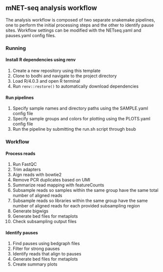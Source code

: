 ## mNET-seq analysis workflow

The analysis workflow is composed of two separate snakemake pipelines, one
to perform the initial processing steps and the other to identify pause
sites. Workflow settings can be modified with the NETseq.yaml and
pauses.yaml config files.

### Running

#### Install R dependencies using renv

1. Create a new repository using this template
2. Clone to bodhi and navigate to the project directory
3. Load R/4.0.3 and open R terminal
4. Run `renv::restore()` to automatically download dependencies

#### Run pipelines

1. Specify sample names and directory paths using the SAMPLE.yaml config file
2. Specify sample groups and colors for plotting using the PLOTS.yaml
  config file
3. Run the pipeline by submitting the run.sh script through bsub

### Workflow

#### Process reads

1. Run FastQC
1. Trim adapters
2. Aign reads with bowtie2
3. Remove PCR duplicates based on UMI
4. Summarize read mapping with featureCounts
4. Subsample reads so samples within the same group have the same total
   number of aligned reads
5. Subsample reads so libraries within the same group have the same number
   of aligned reads for each provided subsampling region
6. Generate bigwigs
6. Generate bed files for metaplots
7. Check subsampling output files

#### Identify pauses

1. Find pauses using bedgraph files
2. Filter for strong pauses
3. Identify reads that align to pauses
4. Generate bed files for metaplots
5. Create summary plots


